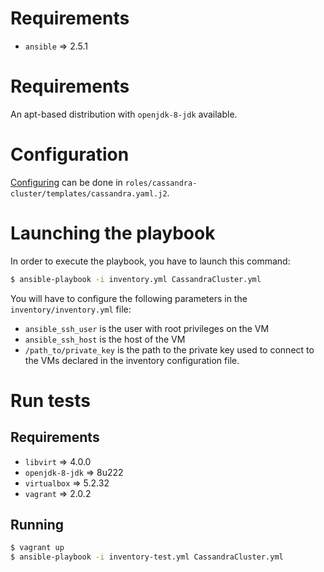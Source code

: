 # Requirements
 * `ansible` => 2.5.1

# Requirements
An apt-based distribution with `openjdk-8-jdk` available.

# Configuration
[Configuring](http://cassandra.apache.org/doc/3.11/configuration/cassandra_config_file.html) can be done in `roles/cassandra-cluster/templates/cassandra.yaml.j2`.

# Launching the playbook
In order to execute the playbook, you have to launch this command:

```bash
$ ansible-playbook -i inventory.yml CassandraCluster.yml
```

You will have to configure the following parameters in the `inventory/inventory.yml` file:
* `ansible_ssh_user` is the user with root privileges on the VM
* `ansible_ssh_host` is the host of the VM
* `/path_to/private_key` is the path to the private key used to connect to the VMs declared in the inventory configuration file.

# Run tests
## Requirements
 * `libvirt` => 4.0.0
 * `openjdk-8-jdk` => 8u222
 * `virtualbox` => 5.2.32
 * `vagrant` => 2.0.2

## Running

```bash
$ vagrant up
$ ansible-playbook -i inventory-test.yml CassandraCluster.yml
```
